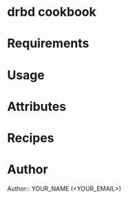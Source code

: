 # drbd cookbook

# Requirements

# Usage

# Attributes

# Recipes

# Author

Author:: YOUR_NAME (<YOUR_EMAIL>)
